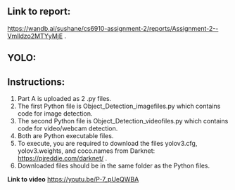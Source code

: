 
## Link to report:

https://wandb.ai/sushane/cs6910-assignment-2/reports/Assignment-2--Vmlldzo2MTYyMjE .

## YOLO:

## Instructions:
1. Part A is uploaded as 2 .py files.
2. The first Python file is Object_Detection_imagefiles.py which contains code for image detection.
3. The second Python file is Object_Detection_videofiles.py which contains code for video/webcam detection.
4. Both are Python executable files.
5. To execute, you are required to download the files yolov3.cfg, yolov3.weights, and coco.names from Darknet: https://pjreddie.com/darknet/ .
6. Downloaded files should be in the same folder as the Python files. 

**Link to video**
https://youtu.be/P-7_pUeQWBA
